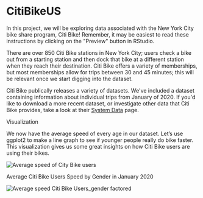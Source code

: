 # CitiBikeUS

In this project, we will be exploring data associated with the New York City bike share program, Citi Bike! Remember, it may be easiest to read these instructions by clicking on the "Preview" button in RStudio.

There are over 850 Citi Bike stations in New York City; users check a bike out from a starting station and then dock that bike at a different station when they reach their destination. Citi Bike offers a variety of memberships, but most memberships allow for trips between 30 and 45 minutes; this will be relevant once we start digging into the dataset.

Citi Bike publically releases a variety of datasets. We've included a dataset containing information about individual trips from January of 2020. If you'd like to download a more recent dataset, or investigate other data that Citi Bike provides, take a look at their [System Data](https://www.citibikenyc.com/system-data) page. 

Visualization 

We now have the average speed of every age in our dataset. Let’s use ggplot2 to make a line graph to see if younger people really do bike faster. This visualization gives us some great insights on how Citi Bike users are using their bikes. 

![Average speed of City Bike users](https://user-images.githubusercontent.com/29014874/126963114-578c98fa-18ae-4d36-9dd0-b465b6eeef0e.png)

Average Citi Bike Users Speed by Gender in January 2020

![Average speed Citi Bike Users_gender factored](https://user-images.githubusercontent.com/29014874/126963343-433807a5-7d4b-4ecd-a95e-a784d3be4669.png)

